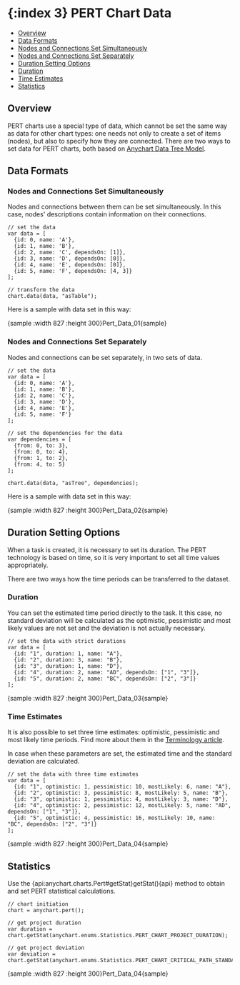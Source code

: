 {:index 3}
PERT Chart Data
===========

* [Overview](#overview)
* [Data Formats](#data_formats)
 * [Nodes and Connections Set Simultaneously](#nodes_and_connections_set_simultaneously)
 * [Nodes and Connections Set Separately](#nodes_and_connections_set_separately)
* [Duration Setting Options](#duration_setting_options)
 * [Duration](#duration)
 * [Time Estimates](#time_estimates)
* [Statistics](#statistics)

## Overview

PERT charts use a special type of data, which cannot be set the same way as data for other chart types: one needs not only to create a set of items (nodes), but also to specify how they are connected. There are two ways to set data for PERT charts, both based on [Anychart Data Tree Model](../Working_with_Data/Using_Data_Tree_Model).

## Data Formats

### Nodes and Connections Set Simultaneously

Nodes and connections between them can be set simultaneously. In this case, nodes' descriptions contain information on their connections.

```
// set the data
var data = [
  {id: 0, name: 'A'},
  {id: 1, name: 'B'},
  {id: 2, name: 'C', dependsOn: [1]},
  {id: 3, name: 'D', dependsOn: [0]},
  {id: 4, name: 'E', dependsOn: [0]},
  {id: 5, name: 'F', dependsOn: [4, 3]}
];

// transform the data
chart.data(data, "asTable");
```

Here is a sample with data set in this way:

{sample :width 827 :height 300}Pert\_Data\_01{sample}

### Nodes and Connections Set Separately

Nodes and connections can be set separately, in two sets of data.

```
// set the data
var data = [
  {id: 0, name: 'A'},
  {id: 1, name: 'B'},
  {id: 2, name: 'C'},
  {id: 3, name: 'D'},
  {id: 4, name: 'E'},
  {id: 5, name: 'F'}
];

// set the dependencies for the data
var dependencies = [
  {from: 0, to: 3},
  {from: 0, to: 4},
  {from: 1, to: 2},
  {from: 4, to: 5}
];

chart.data(data, "asTree", dependencies);
```

Here is a sample with data set in this way:

{sample :width 827 :height 300}Pert\_Data\_02{sample}


## Duration Setting Options

When a task is created, it is necessary to set its duration. The PERT technology is based on time, so it is very important to set all time values appropriately.

There are two ways how the time periods can be transferred to the dataset. 

### Duration

You can set the estimated time period directly to the task. It this case, no standard deviation will be calculated as the optimistic, pessimistic and most likely values are not set and the deviation is not actually necessary.

```
// set the data with strict durations
var data = [
  {id: "1", duration: 1, name: "A"},
  {id: "2", duration: 3, name: "B"},
  {id: "3", duration: 1, name: "D"},
  {id: "4", duration: 2, name: "AD", dependsOn: ["1", "3"]},
  {id: "5", duration: 2, name: "BC", dependsOn: ["2", "3"]}
];
```

{sample :width 827 :height 300}Pert\_Data\_03{sample}


### Time Estimates

It is also possible to set three time estimates: optimistic, pessimistic and most likely time periods. Find more about them in the [Terminology article](Terminology). 

In case when these parameters are set, the estimated time and the standard deviation are calculated.

```
// set the data with three time estimates
var data = [
  {id: "1", optimistic: 1, pessimistic: 10, mostLikely: 6, name: "A"},
  {id: "2", optimistic: 3, pessimistic: 8, mostLikely: 5, name: "B"},
  {id: "3", optimistic: 1, pessimistic: 4, mostLikely: 3, name: "D"},
  {id: "4", optimistic: 2, pessimistic: 12, mostLikely: 5, name: "AD", dependsOn: ["1", "3"]},
  {id: "5", optimistic: 4, pessimistic: 16, mostLikely: 10, name: "BC", dependsOn: ["2", "3"]}
];
```

{sample :width 827 :height 300}Pert\_Data\_04{sample}


## Statistics

Use the {api:anychart.charts.Pert#getStat}getStat(){api} method to obtain and set PERT statistical calculations.

```
// chart initiation
chart = anychart.pert();

// get project duration
var duration = chart.getStat(anychart.enums.Statistics.PERT_CHART_PROJECT_DURATION);

// get project deviation
var deviation = chart.getStat(anychart.enums.Statistics.PERT_CHART_CRITICAL_PATH_STANDARD_DEVIATION);
```

{sample :width 827 :height 300}Pert\_Data\_04{sample}